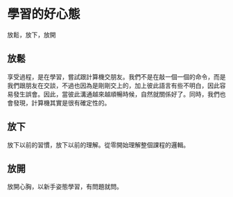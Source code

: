 # 學習的好心態
放鬆，放下，放開

## 放鬆
享受過程，是在學習，嘗試跟計算機交朋友。我們不是在敲一個一個的命令，而是我們跟朋友在交談，不過也因為是剛剛交上的，加上彼此語言有些不明白，因此容易發生誤會。因此，當彼此溝通越來越順暢時候，自然就關係好了。同時，我們也會發現，計算機其實是很有確定性的。

## 放下
放下以前的習慣，放下以前的理解。從零開始理解整個課程的邏輯。

## 放開
放開心胸，以新手姿態學習，有問題就問。
